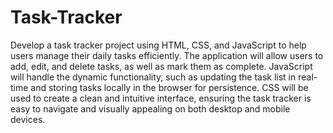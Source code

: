 # Task-Tracker
Develop a task tracker project using HTML, CSS, and JavaScript to help users manage their daily tasks efficiently. The application will allow users to add, edit, and delete tasks, as well as mark them as complete. JavaScript will handle the dynamic functionality, such as updating the task list in real-time and storing tasks locally in the browser for persistence. CSS will be used to create a clean and intuitive interface, ensuring the task tracker is easy to navigate and visually appealing on both desktop and mobile devices.
